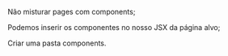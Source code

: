 Não misturar pages com components;

Podemos inserir os componentes no nosso JSX da página alvo;

Criar uma pasta components.